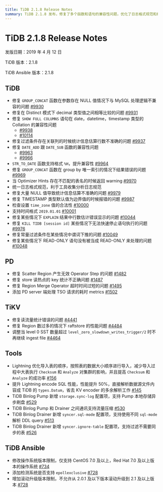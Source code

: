 ```yaml
---
title: TiDB 2.1.8 Release Notes
summary: TiDB 2.1.8 发布，修复了多个函数和语句的兼容性问题，优化了日志格式规范和统计信息估算准确性。PD 和 TiKV 也有多项修复和优化。工具方面，Lightning 和 Binlog Pump 等新增了多项配置和性能优化。TiDB Ansible 修改了操作系统版本限制和滚动升级版本限制。
---
```


# TiDB 2.1.8 Release Notes

发版日期：2019 年 4 月 12 日

TiDB 版本：2.1.8

TiDB Ansible 版本：2.1.8

## TiDB

- 修复 `GROUP_CONCAT` 函数在参数存在 NULL 值情况下与 MySQL 处理逻辑不兼容的问题 [#9930](https://github.com/pingcap/tidb/pull/9930)
- 修复在 Distinct 模式下 decimal 类型值之间相等比较的问题 [#9931](https://github.com/pingcap/tidb/pull/9931)
- 修复 `SHOW FULL COLUMNS` 语句在 date，datetime，timestamp 类型的 Collation 的兼容性问题
    - [#9938](https://github.com/pingcap/tidb/pull/9938)
    - [#10114](https://github.com/pingcap/tidb/pull/10114)
- 修复过滤条件存在关联列的时候统计信息估算行数不准确的问题 [#9937](https://github.com/pingcap/tidb/pull/9937)
- 修复 `DATE_ADD` 跟 `DATE_SUB` 函数的兼容性问题
    - [#9963](https://github.com/pingcap/tidb/pull/9963)
    - [#9966](https://github.com/pingcap/tidb/pull/9966)
- `STR_TO_DATE` 函数支持格式 `%H`，提升兼容性 [#9964](https://github.com/pingcap/tidb/pull/9964)
- 修复 `GROUP_CONCAT` 函数在 group by 唯一索引的情况下结果错误的问题 [#9969](https://github.com/pingcap/tidb/pull/9969)
- 当 Optimizer Hints 存在不匹配的表名的时候返回 warning [#9970](https://github.com/pingcap/tidb/pull/9970)
- 统一日志格式规范，利于工具收集分析日志规范
- 修复大量 NULL 值导致统计信息估算不准确的问题 [#9979](https://github.com/pingcap/tidb/pull/9979)
- 修复 TIMESTAMP 类型默认值为边界值的时候报错的问题 [#9987](https://github.com/pingcap/tidb/pull/9987)
- 检查设置 `time_zone` 值的合法性 [#10000](https://github.com/pingcap/tidb/pull/10000)
- 支持时间格式 `2019.01.01` [#10001](https://github.com/pingcap/tidb/pull/10001)
- 修复某些情况下 `EXPLAIN` 结果中行数估计错误显示的问题 [#10044](https://github.com/pingcap/tidb/pull/10044)
- 修复 `KILL TIDB [session id]` 某些情况下无法快速停止语句执行的问题 [#9976](https://github.com/pingcap/tidb/pull/9976)
- 修复常量过滤条件在某些情况中谓词下推的问题 [#10049](https://github.com/pingcap/tidb/pull/10049)
- 修复某些情况下 READ-ONLY 语句没有被当成 READ-ONLY 来处理的问题 [#10048](https://github.com/pingcap/tidb/pull/10048)

## PD

- 修复 Scatter Region 产生无效 Operator Step 的问题 [#1482](https://github.com/pingcap/pd/pull/1482)
- 修复 store 读热点的 key 统计不正确问题 [#1487](https://github.com/pingcap/pd/pull/1487)
- 修复 Region Merge Operator 超时时间过短的问题 [#1495](https://github.com/pingcap/pd/pull/1495)
- 添加 PD server 端处理 TSO 请求的耗时 metrics [#1502](https://github.com/pingcap/pd/pull/1502)

## TiKV

- 修复读流量统计错误的问题 [#4441](https://github.com/tikv/tikv/pull/4441)
- 修复 Region 数过多的情况下 raftstore 的性能问题 [#4484](https://github.com/tikv/tikv/pull/4484)
- 调整当 level 0 SST 数量超过 `level_zero_slowdown_writes_trigger/2` 时不再继续 ingest file [#4464](https://github.com/tikv/tikv/pull/4464)

## Tools

- Lightning 优化导入表的顺序，按照表的数据大小顺序进行导入，减少导入过程中大表执行 `Checksum` 和 `Analyze` 对集群的影响，并且提高 `Checksum` 和 `Analyze` 的成功率 [#156](https://github.com/pingcap/tidb-lightning/pull/156)
- 提升 Lightning encode SQL 性能，性能提升 50%，直接解析数据源文件内容成 TiDB 的 `types.Datum`，省去 KV encoder 的多余解析工作 [#145](https://github.com/pingcap/tidb-lightning/pull/145)
- TiDB Binlog Pump 新增 `storage.sync-log` 配置项，支持 Pump 本地存储异步刷盘 [#529](https://github.com/pingcap/tidb-binlog/pull/529)
- TiDB Binlog Pump 和 Drainer 之间通讯支持流量压缩 [#530](https://github.com/pingcap/tidb-binlog/pull/530)
- TiDB Binlog Drainer 新增 `syncer.sql-mode` 配置项，支持使用不同 `sql-mode` 解析 DDL query [#513](https://github.com/pingcap/tidb-binlog/pull/513)
- TiDB Binlog Drainer 新增 `syncer.ignore-table` 配置项，支持过滤不需要同步的表 [#526](https://github.com/pingcap/tidb-binlog/pull/526)

## TiDB Ansible

- 修改操作系统版本限制，仅支持 CentOS 7.0 及以上，Red Hat 7.0 及以上版本的操作系统 [#734](https://github.com/pingcap/tidb-ansible/pull/734)
- 添加检测系统是否支持 `epollexclusive` [#728](https://github.com/pingcap/tidb-ansible/pull/728)
- 增加滚动升级版本限制，不允许从 2.0.1 及以下版本滚动升级到 2.1 及以上版本 [#728](https://github.com/pingcap/tidb-ansible/pull/728)
